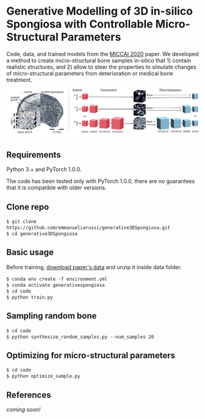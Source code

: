 # Generative Modelling of 3D in-silico Spongiosa with Controllable Micro-Structural Parameters
Code, data, and trained models from the [MICCAI 2020](https://miccai2020.org/en/default.asp) paper. We developed a method to create micro-structural bone samples in-silico that 1) contain realistic structures, and 2) allow to steer the properties to simulate changes of micro-structural parameters from deterioration or medical bone treatment.

![teaser](img/overview.png)

## Requirements
Python 3.+ and PyTorch 1.0.0.

The code has been tested only with PyTorch 1.0.0, there are no guarantees that it is compatible with older versions. 

## Clone repo
```
$ git clone https://github.com/emmanueliarussi/generative3DSpongiosa.git
$ cd generative3DSpongiosa
```
## Basic usage
Before training, [download paper's data](https://github.com/emmanueliarussi/generative3DSpongiosa/blob/master/data/patches_32x32x32.zip) and unzip it inside data folder.

```
$ conda env create -f environment.yml
$ conda activate generativespongiosa
$ cd code
$ python train.py
```
## Sampling random bone

```
$ cd code
$ python synthesize_random_samples.py --num_samples 20
```

## Optimizing for micro-structural parameters

```
$ cd code
$ python optimize_sample.py 
```


## References
*coming soon!*

